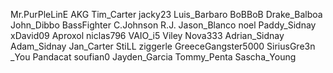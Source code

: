 Mr.PurPleLinE 
AKG
Tim_Carter
jacky23
Luis_Barbaro
BoBBoB
Drake_Balboa
John_Dibbo 
BassFighter
C.Johnson
R.J.
Jason_Blanco
noel
Paddy_Sidnay
xDavid09
Aproxol
niclas796
VAIO_i5
Viley
Nova333
Adrian_Sidnay
Adam_Sidnay 
Jan_Carter
StiLL
ziggerle
GreeceGangster5000
SiriusGre3n
_You
Pandacat
soufian0
Jayden_Garcia
Tommy_Penta
Sascha_Young


